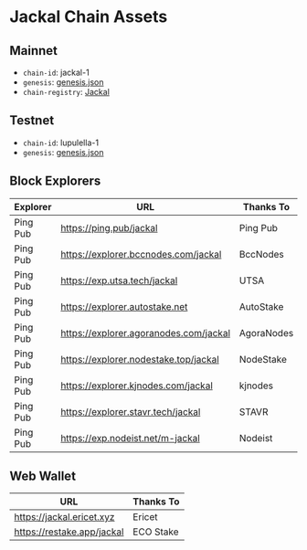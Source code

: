 # Jackal Chain Assets

## Mainnet
- `chain-id`: jackal-1
- `genesis`: [genesis.json](https://cdn.discordapp.com/attachments/1002389406650466405/1034968352591986859/updated_genesis2.json)
- `chain-registry`: [Jackal](https://github.com/cosmos/chain-registry/blob/master/jackal/chain.json)

## Testnet
- `chain-id`: lupulella-1
- `genesis`: [genesis.json](/testnet/genesis.json)

## Block Explorers

| Explorer | URL                                  | Thanks To |
|----------|--------------------------------------|-----------|
| Ping Pub | https://ping.pub/jackal              | Ping Pub  |
| Ping Pub | https://explorer.bccnodes.com/jackal | BccNodes  |
| Ping Pub | https://exp.utsa.tech/jackal         | UTSA      |
| Ping Pub | https://explorer.autostake.net       | AutoStake |
| Ping Pub | https://explorer.agoranodes.com/jackal | AgoraNodes |
| Ping Pub | https://explorer.nodestake.top/jackal  | NodeStake |
| Ping Pub | https://explorer.kjnodes.com/jackal  | kjnodes |
| Ping Pub | https://explorer.stavr.tech/jackal   | STAVR |
| Ping Pub | https://exp.nodeist.net/m-jackal  | Nodeist |

## Web Wallet

| URL                                  | Thanks To |
|--------------------------------------|-----------|
| https://jackal.ericet.xyz            | Ericet    |
| https://restake.app/jackal           | ECO Stake |
